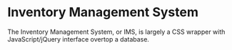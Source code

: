 # Inventory Management System

The Inventory Management System, or IMS, is largely a CSS wrapper with JavaScript/jQuery interface overtop a database.

